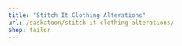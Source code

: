 ```yaml
---
title: "Stitch It Clothing Alterations"
url: /saskatoon/stitch-it-clothing-alterations/
shop: tailor
---
```

